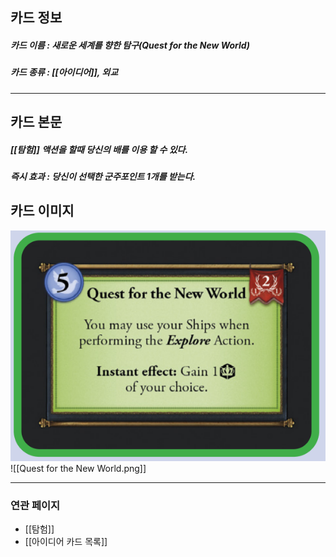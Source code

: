 ## 카드 정보
##### 카드 이름 : 새로운 세계를 향한 탐구(Quest for the New World)
##### 카드 종류 : [[아이디어]], 외교
---
## 카드 본문
##### [[탐험]] 액션을 할때 당신의 배를 이용 할 수 있다.
##### *즉시 효과* : 당신이 선택한 군주포인트 1개를 받는다.

## 카드 이미지
<img src="\Assets\Quest for the New World.png"/>
![[Quest for the New World.png]]

--- 

### 연관 페이지
- [[탐험]]
- [[아이디어 카드 목록]]
